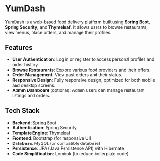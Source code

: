 # YumDash

YumDash is a web-based food delivery platform built using **Spring Boot**, **Spring Security**, and **Thymeleaf**. It allows users to browse restaurants, view menus, place orders, and manage their profiles.

## Features

- **User Authentication**: Log in or register to access personal profiles and order history.
- **Browse Restaurants**: Explore various food providers and their offers.
- **Order Management**: View past orders and their status.
- **Responsive Design**: Fully responsive design, optimized for both mobile and desktop screens.
- **Admin Dashboard** (optional): Admin users can manage restaurant listings and orders.

## Tech Stack

- **Backend**: Spring Boot
- **Authentication**: Spring Security
- **Template Engine**: Thymeleaf
- **Frontend**: Bootstrap (for responsive UI)
- **Database**: MySQL (or compatible database)
- **Persistence**: JPA (Java Persistence API) with Hibernate
- **Code Simplification**: Lombok (to reduce boilerplate code)
